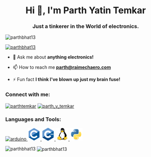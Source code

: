 <h1 align="center">Hi 👋, I'm Parth Yatin Temkar</h1>
<h3 align="center">Just a tinkerer in the World of electronics.</h3>

<p align="left"> <img src="https://komarev.com/ghpvc/?username=parthbhat13&label=Profile%20views&color=0e75b6&style=flat" alt="parthbhat13" /> </p>

<p align="left"> <a href="https://github.com/ryo-ma/github-profile-trophy"><img src="https://github-profile-trophy.vercel.app/?username=parthbhat13" alt="parthbhat13" /></a> </p>

- 💬 Ask me about **anything electronics!**

- 📫 How to reach me **parth@raimechaero.com**

- ⚡ Fun fact **I think I've blown up just my brain fuse!**

<h3 align="left">Connect with me:</h3>
<p align="left">
<a href="https://linkedin.com/in/parthtemkar" target="blank"><img align="center" src="https://raw.githubusercontent.com/rahuldkjain/github-profile-readme-generator/master/src/images/icons/Social/linked-in-alt.svg" alt="parthtemkar" height="30" width="40" /></a>
<a href="https://instagram.com/parth_y_temkar" target="blank"><img align="center" src="https://raw.githubusercontent.com/rahuldkjain/github-profile-readme-generator/master/src/images/icons/Social/instagram.svg" alt="parth_y_temkar" height="30" width="40" /></a>
</p>

<h3 align="left">Languages and Tools:</h3>
<p align="left"> <a href="https://www.arduino.cc/" target="_blank" rel="noreferrer"> <img src="https://cdn.worldvectorlogo.com/logos/arduino-1.svg" alt="arduino" width="40" height="40"/> </a> <a href="https://www.cprogramming.com/" target="_blank" rel="noreferrer"> <img src="https://raw.githubusercontent.com/devicons/devicon/master/icons/c/c-original.svg" alt="c" width="40" height="40"/> </a> <a href="https://www.w3schools.com/cpp/" target="_blank" rel="noreferrer"> <img src="https://raw.githubusercontent.com/devicons/devicon/master/icons/cplusplus/cplusplus-original.svg" alt="cplusplus" width="40" height="40"/> </a> <a href="https://www.linux.org/" target="_blank" rel="noreferrer"> <img src="https://raw.githubusercontent.com/devicons/devicon/master/icons/linux/linux-original.svg" alt="linux" width="40" height="40"/> </a> <a href="https://www.python.org" target="_blank" rel="noreferrer"> <img src="https://raw.githubusercontent.com/devicons/devicon/master/icons/python/python-original.svg" alt="python" width="40" height="40"/> </a> </p>

<p><img align="left" src="https://github-readme-stats.vercel.app/api/top-langs?username=parthbhat13&show_icons=true&locale=en&layout=compact" alt="parthbhat13" /></p>

<p>&nbsp;<img align="center" src="https://github-readme-stats.vercel.app/api?username=parthbhat13&show_icons=true&locale=en" alt="parthbhat13" /></p>

